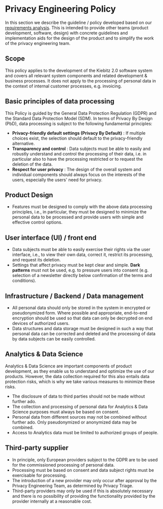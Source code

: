 # Privacy Engineering Policy

In this section we describe the guideline / policy developed based on our [requirements analysis]({{'pe.case-study.requirements'|href}}). This is intended to provide other teams (product development, software, design) with concrete guidelines and implementation aids for the design of the product and to simplify the work of the privacy engineering team.

## Scope

This policy applies to the development of the Kiebitz 2.0 software system and covers all relevant system components and related development & business processes. It does not apply to the processing of personal data in the context of internal customer processes, e.g. invoicing.

## Basic principles of data processing

This Policy is guided by the General Data Protection Regulation (GDPR) and the Standard Data Protection Model (SDM). In terms of Privacy By Design (PbD), data processing is subject to the following fundamental principles:

* **Privacy-friendly default settings (Privacy By Default)** : If multiple choices exist, the selection should default to the privacy-friendly alternative.
* **Transparency and control** : Data subjects must be able to easily and robustly understand and control the processing of their data, i.e. in particular also to have the processing restricted or to request the deletion of the data.
* **Respect for user privacy** : The design of the overall system and individual components should always focus on the interests of the users, especially the users' need for privacy.

## Product Design

* Features must be designed to comply with the above data processing principles, i.e., in particular, they must be designed to minimize the personal data to be processed and provide users with simple and effective control options.

## User interface (UI) / front end

* Data subjects must be able to easily exercise their rights via the user interface, i.e., to view their own data, correct it, restrict its processing, and request its deletion.
* Settings that affect privacy must be kept clear and simple. **Dark patterns** must not be used, e.g. to pressure users into consent (e.g. selection of a newsletter directly below confirmation of the terms and conditions).

## Infrastructure / Backend / Data management

* All personal data should only be stored in the system in encrypted or pseudonymized form. Where possible and appropriate, end-to-end encryption should be used so that data can only be decrypted on end devices of authorized users.
* Data structures and data storage must be designed in such a way that personal data can be corrected and deleted and the processing of data by data subjects can be easily controlled.

## Analytics & Data Science

Analytics & Data Science are important components of product development, as they enable us to understand and optimize the use of our products. However, the data collection required for this also entails data protection risks, which is why we take various measures to minimize these risks.

* The disclosure of data to third parties should not be made without further ado.
* The collection and processing of personal data for Analytics & Data Science purposes must always be based on consent.
* Personal data from different sources may not be combined without further ado. Only pseudonymized or anonymized data may be combined.
* Access to Analytics data must be limited to authorized groups of people.

## Third-party supplier

 * In principle, only European providers subject to the GDPR
are to be used for the commissioned processing of personal data.
 * Processing must be based on consent and data subject rights
must be exercisable for processing.
 * The introduction of a new provider may only occur after
approval by the Privacy Engineering Team, as determined by Privacy Triage.
 * Third-party providers may only be used if this is absolutely necessary and there is no possibility of providing the functionality provided by the provider internally at a reasonable cost.
